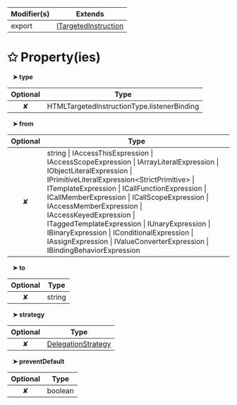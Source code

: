 | Modifier(s)                            | Extends                                    |
|----------------------------------------|--------------------------------------------|
| export | [ITargetedInstruction](/runtime/variable/definitions/itargetedinstruction.md) |

# &#10025; Property(ies)

&nbsp;&nbsp; **&#10148; type**

| Optional                           | Type                         |
|:----------------------------------:|------------------------------|
| ✘ | HTMLTargetedInstructionType.listenerBinding |

&nbsp;&nbsp; **&#10148; from**

| Optional                           | Type                         |
|:----------------------------------:|------------------------------|
| ✘ | string &#124; IAccessThisExpression &#124; IAccessScopeExpression &#124; IArrayLiteralExpression &#124; IObjectLiteralExpression &#124; IPrimitiveLiteralExpression&lt;StrictPrimitive&gt; &#124; ITemplateExpression &#124; ICallFunctionExpression &#124; ICallMemberExpression &#124; ICallScopeExpression &#124; IAccessMemberExpression &#124; IAccessKeyedExpression &#124; ITaggedTemplateExpression &#124; IUnaryExpression &#124; IBinaryExpression &#124; IConditionalExpression &#124; IAssignExpression &#124; IValueConverterExpression &#124; IBindingBehaviorExpression |

&nbsp;&nbsp; **&#10148; to**

| Optional                           | Type                         |
|:----------------------------------:|------------------------------|
| ✘ | string |

&nbsp;&nbsp; **&#10148; strategy**

| Optional                           | Type                         |
|:----------------------------------:|------------------------------|
| ✘ | [DelegationStrategy](/runtime/enum/observation/delegationstrategy.md) |

&nbsp;&nbsp; **&#10148; preventDefault**

| Optional                           | Type                         |
|:----------------------------------:|------------------------------|
| ✘ | boolean |